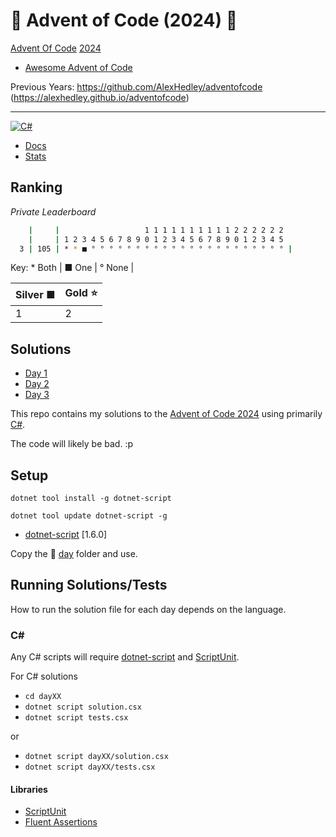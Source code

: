 # 🎄 Advent of Code (2024) 🎄

[Advent Of Code](https://adventofcode.com/) [2024](https://adventofcode.com/2024/)

- [Awesome Advent of Code](https://github.com/Bogdanp/awesome-advent-of-code)

Previous Years: https://github.com/AlexHedley/adventofcode (https://alexhedley.github.io/adventofcode)

---

[![C#](https://img.shields.io/badge/c%23-%23239120.svg?style=for-the-badge&logo=c-sharp&logoColor=white)](https://learn.microsoft.com/en-us/dotnet/csharp/)

- [Docs](docs/README.md)
- [Stats](docs/STATS.md)

## Ranking

*Private Leaderboard*

```bash
    |     |                   1 1 1 1 1 1 1 1 1 1 2 2 2 2 2 2
    |     | 1 2 3 4 5 6 7 8 9 0 1 2 3 4 5 6 7 8 9 0 1 2 3 4 5
  3 | 105 | * * ■ ° ° ° ° ° ° ° ° ° ° ° ° ° ° ° ° ° ° ° ° ° ° | 
```

Key: \* Both | ■ One | ° None |

| Silver ■ | Gold ⭐ |
| -------- | ------- |
| 1        | 2       |

## Solutions

- [Day 1](day01/README.md)
- [Day 2](day02/README.md)
- [Day 3](day03/README.md)
<!-- - [Day 4](day04/README.md) -->
<!-- - [Day 5](day05/README.md) -->
<!-- - [Day 6](day06/README.md) -->
<!-- - [Day 7](day07/README.md) -->
<!-- - [Day 8](day08/README.md) -->
<!-- - [Day 9](day09/README.md) -->
<!-- - [Day 10](day10/README.md) -->
<!-- - [Day 11](day11/README.md) -->
<!-- - [Day 12](day12/README.md) -->
<!-- - [Day 13](day13/README.md) -->
<!-- - [Day 14](day14/README.md) -->
<!-- - [Day 15](day15/README.md) -->
<!-- - [Day 16](day16/README.md) -->
<!-- - [Day 17](day17/README.md) -->
<!-- - [Day 18](day18/README.md) -->
<!-- - [Day 19](day19/README.md) -->
<!-- - [Day 20](day20/README.md) -->
<!-- - [Day 21](day21/README.md) -->
<!-- - [Day 22](day22/README.md) -->
<!-- - [Day 23](day23/README.md) -->
<!-- - [Day 24](day24/README.md) -->
<!-- - [Day 25](day25/README.md) -->

<!-- [![For: Advent Of Code](https://img.shields.io/badge/for-advent_of_code-green.svg)](https://adventofcode.com/) -->
<!-- [![License: MIT](https://img.shields.io/badge/License-MIT-lightgrey.svg)](https://opensource.org/licenses/MIT)  -->

<!-- https://github.com/marketplace/actions/aoc-badges -->
<!-- ![](https://img.shields.io/badge/day%20📅-6-blue) -->
<!-- ![](https://img.shields.io/badge/stars%20⭐-12-yellow) -->
<!-- ![](https://img.shields.io/badge/days%20completed-6-red) -->

This repo contains my solutions to the [Advent of Code 2024](https://adventofcode.com/2024) using primarily [C#](https://learn.microsoft.com/en-us/dotnet/csharp/).

The code will likely be bad. :p

## Setup

`dotnet tool install -g dotnet-script`

`dotnet tool update dotnet-script -g`

- [dotnet-script](https://github.com/dotnet-script/dotnet-script) [1.6.0]

Copy the 📂 [day](day/) folder and use.

## Running Solutions/Tests

How to run the solution file for each day depends on the language.

### C\#

Any C# scripts will require [dotnet-script](https://github.com/filipw/dotnet-script) and [ScriptUnit](https://github.com/seesharper/ScriptUnit).

For C# solutions

- `cd dayXX`
- `dotnet script solution.csx`
- `dotnet script tests.csx`

or

- `dotnet script dayXX/solution.csx`
- `dotnet script dayXX/tests.csx`

#### Libraries

- [ScriptUnit](https://github.com/seesharper/ScriptUnit)
- [Fluent Assertions](https://github.com/fluentassertions/fluentassertions)
